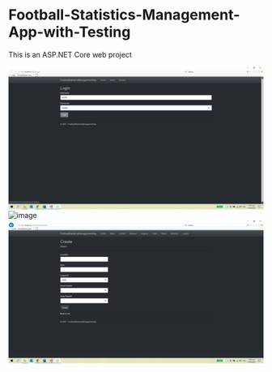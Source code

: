 # Football-Statistics-Management-App-with-Testing

This is an ASP.NET Core web project  

![image](https://github.com/qiangnz/Football-Statistics-Management-App-with-Testing/blob/master/01.png)  
![image](https://github.com/qiangnz/Football-Statistics-Management-App-with-Testing/blob/master/02.png)  
![image](https://github.com/qiangnz/Football-Statistics-Management-App-with-Testing/blob/master/03.png)  
